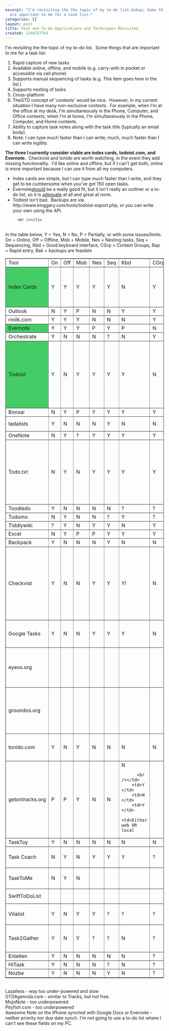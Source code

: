 ```yaml
---
excerpt: "­­­I'm revisiting the the topic of my to-do list.&nbsp; Some things that
  are important to me for a task list:"
categories: []
layout: post
title: Task and To-do Applications and Techniques Revisited
created: 1240757764
---
```

­­­I'm revisiting the the topic of my to-do list.&nbsp; Some things that are important to me for a task list:<br />
  <ol>
    <li>Rapid capture of new tasks</li>
    <li>Available online, offline, and mobile (e.g. carry-with in pocket or accessible via cell phone)</li>
    <li>Supports manual sequencing of tasks (e.g. <em>This</em> item goes <em>here</em> in the list.)</li>
    <li>Supports nesting of tasks</li>
    <li>Cross-platform</li>
    <li>TheGTD concept of 'contexts' would be nice.&nbsp; However, in my current
situation I have many non-exclusive contexts.&nbsp; For example, when I'm at
the office at my desk, I'm simultaneously in the Phone, Computer, and
Office contexts; when I'm at home, I'm simultaneously in the Phone,
Computer, and Home contexts.</li>
    <li>Ability to capture task notes along with the task title (typically an email body).</li>
    <li>Note: I can type much faster than I can write; much, much faster than I can write <em>legibly</em>.</li>
  </ol><strong>The three I currently consider viable are index cards, todoist.com, and Evernote.</strong>&nbsp; Checkvist and tonido are worth watching, in the event they add missing functionality.&nbsp; I'd like online and offline, but if I can't get both, online is more important because I can use it from all my computers.
  
  
  
  <br />
  <ul>
    <li>Index cards are simple, but I can type much faster than I write, and they get to be cumbersome when you've got 150 open tasks.</li>
    <li>Evernote<u>should</u> be a really good fit, but it isn't really an outliner or a to-do list, so it is <u>adequate</u> at all and great at none.&nbsp;</li>
    <li>Todoist isn't bad.&nbsp; Backups are via http://www.kinggary.com/tools/todoist-export.php, or you can write your own using the API.
      
      <br /></li>
  </ul>
  <br />In the table below, Y = Yes, N = No, P = Partially, or with some
issues/limits.&nbsp; On = Online, Off = Offline, Mob = Mobile, Nes = Nesting
tasks, Seq = Sequencing, Kbd = Good keyboard interface, CGrp = Context
Groups, Rap = Rapid entry­, Bak = backups are feasible 
 
  
  
  
  
  
  
  
  
  
  
  
  
  <br />
  <table cellspacing="1" cellpadding="1" border="1" style="width: 100%;">
    <tbody>
      <tr>
        <td>Tool</td>
        <td>On</td>
        <td>Off</td>
        <td>Mob</td>
        <td>Nes</td>
        <td>Seq</td>
        <td>Kbd</td>
        <td>CGrp</td>
        <td>Rap</td>
        <td>Bak</td>
        <td>Notes</td>
      </tr>
      <tr>
        <td style="background-color: #44cc66;">Index Cards</td>
        <td>Y</td>
        <td>Y</td>
        <td>Y</td>
        <td>Y</td>
        <td>Y</td>
        <td>N</td>
        <td>Y</td>
        <td>P</td>
        <td>N</td>
        <td>Hard to see the complete list.&nbsp; Sorting and grouping can be slow when you have a lot.
          <br /></td>
      </tr>
      <tr>
        <td>Outlook</td>
        <td>N</td>
        <td>Y</td>
        <td>P </td>
        <td>N </td>
        <td>N </td>
        <td>Y </td>
        <td>Y </td>
        <td>Y </td>
        <td>Y </td>
      </tr>
      <tr>
        <td>rmilk.com
 </td>
        <td>Y </td>
        <td>Y </td>
        <td>Y </td>
        <td>N </td>
        <td>N </td>
        <td>N </td>
        <td>Y </td>
        <td>Y­
 </td>
        <td>Y </td>
        <td>
          <br /></td>
      </tr>
      <tr>
        <td style="background-color: #44cc66;">Evernote
 </td>
        <td>Y </td>
        <td>Y </td>
        <td>Y </td>
        <td>P </td>
        <td>Y </td>
        <td>P </td>
        <td>N </td>
        <td>Y </td>
        <td>Y </td>
        <td>
          <br /></td>
      </tr>
      <tr>
        <td>Orchestrate</td>
        <td>Y </td>
        <td>N </td>
        <td>N </td>
        <td>N </td>
        <td>? </td>
        <td>N </td>
        <td>Y </td>
        <td>N </td>
        <td>? </td>
        <td>No recent dev
 </td>
      </tr>
      <tr>
        <td style="background-color: #44cc66;">­Todoist
 </td>
        <td>Y­ 
 </td>
        <td>N </td>
        <td>Y </td>
        <td>Y </td>
        <td>Y </td>
        <td>Y </td>
        <td>N </td>
        <td>Y </td>
        <td>Y</td>
        <td>Use the Firefox sidebar.&nbsp; Write your own back-up using their API. It isn't hard.
          
          
          <br /></td>
      </tr>
      <tr>
        <td>MLO
 </td>
        <td>N </td>
        <td>Y </td>
        <td>? </td>
        <td>Y </td>
        <td>Y </td>
        <td>Y </td>
        <td>Y </td>
        <td>Y </td>
        <td>Y </td>
        <td>
          <br /></td>
      </tr>
      <tr>
        <td>Bonsai</td>
        <td>N </td>
        <td>Y </td>
        <td>P </td>
        <td>Y </td>
        <td>Y </td>
        <td>Y </td>
        <td>Y </td>
        <td>Y </td>
        <td>Y </td>
        <td>
          <br /></td>
      </tr>
      <tr>
        <td>tadalists
 </td>
        <td>Y </td>
        <td>N </td>
        <td>N </td>
        <td>N </td>
        <td>Y </td>
        <td>N </td>
        <td>N </td>
        <td>N </td>
        <td>Y </td>
        <td>Can't edit a task!
 </td>
      </tr>
      <tr>
        <td>­­OneNote</td>
        <td>N </td>
        <td>Y </td>
        <td>? </td>
        <td>Y </td>
        <td>Y </td>
        <td>Y </td>
        <td>Y </td>
        <td>Y </td>
        <td>Y </td>
        <td>
          <br /></td>
      </tr>
      <tr>
        <td>­Todo.txt
 </td>
        <td>N </td>
        <td>Y </td>
        <td>N </td>
        <td>Y </td>
        <td>Y </td>
        <td>Y </td>
        <td>Y </td>
        <td>Y </td>
        <td>Y </td>
        <td>Adding task notes is not elegant.
          
          
          
          
          <br /></td>
      </tr>
      <tr>
        <td>ToDoList (abstractspoon)
 </td>
        <td>N </td>
        <td>Y </td>
        <td>? </td>
        <td>Y </td>
        <td>Y </td>
        <td>Y </td>
        <td>? </td>
        <td>Y </td>
        <td>Y </td>
        <td>
          <br /></td>
      </tr>
      <tr>
        <td>Toodledo 
 </td>
        <td>Y </td>
        <td>N </td>
        <td>N </td>
        <td>N </td>
        <td>N </td>
        <td>? </td>
        <td>? </td>
        <td>N </td>
        <td>? </td>
        <td>
          <br /></td>
      </tr>
      <tr>
        <td>Tudumo
 </td>
        <td>N </td>
        <td>Y </td>
        <td>N </td>
        <td>N </td>
        <td>? </td>
        <td>Y </td>
        <td>? </td>
        <td>? </td>
        <td>Y </td>
        <td>Windows only
 </td>
      </tr>
      <tr>
        <td>­Tiddlywiki
 </td>
        <td>? </td>
        <td>Y </td>
        <td>N </td>
        <td>Y </td>
        <td>Y </td>
        <td>N </td>
        <td>Y </td>
        <td>Y </td>
        <td>Y </td>
        <td>
          <br /></td>
      </tr>
      <tr>
        <td>­­Excel
 </td>
        <td>N </td>
        <td>Y </td>
        <td>P </td>
        <td>P </td>
        <td>Y </td>
        <td>Y </td>
        <td>Y </td>
        <td>Y </td>
        <td>Y </td>
        <td>
          <br /></td>
      </tr>
      <tr>
        <td>Backpack
 </td>
        <td>Y </td>
        <td>N </td>
        <td>N </td>
        <td>N </td>
        <td>Y </td>
        <td>N </td>
        <td>N </td>
        <td>Y </td>
        <td>Y </td>
        <td>
          <br /></td>
      </tr>
      <tr>
        <td>­Checkvist
 </td>
        <td>Y </td>
        <td>N </td>
        <td>N </td>
        <td>Y </td>
        <td>Y </td>
        <td>Y!
 </td>
        <td>N </td>
        <td>N </td>
        <td>Y </td>
        <td>No filters. Tags are on their radar. Really nice, i­f they add tags and rapid entry.
          
          
          
          
          
          
          <br /></td>
      </tr>
      <tr>
        <td>Jello
 </td>
        <td>N </td>
        <td>Y </td>
        <td>N </td>
        <td>Y </td>
        <td>N </td>
        <td>N </td>
        <td>Y </td>
        <td>Y </td>
        <td>Y </td>
        <td>
          <br /></td>
      </tr>
      <tr>
        <td>Google Tasks
 </td>
        <td>Y </td>
        <td>N </td>
        <td>N </td>
        <td>Y </td>
        <td>Y </td>
        <td>Y </td>
        <td>N </td>
        <td>N </td>
        <td>N­
 </td>
        <td>Attached to GMail; employers block web mail.
 </td>
      </tr>
      <tr>
        <td>eyeos.org
 </td>
        <td>
          <br /></td>
        <td>
          <br /></td>
        <td>
          <br /></td>
        <td>
          <br /></td>
        <td>
          <br /></td>
        <td>
          <br /></td>
        <td>
          <br /></td>
        <td>
          <br /></td>
        <td>
          <br /></td>
        <td>Doesn't do tasks yet (April 2009).&nbsp; DIY Google apps plus file sharing.
 </td>
      </tr>
      <tr>
        <td>groundos.org­
 </td>
        <td>
          <br /></td>
        <td>
          <br /></td>
        <td>
          <br /></td>
        <td>
          <br /></td>
        <td>
          <br /></td>
        <td>
          <br /></td>
        <td>
          <br /></td>
        <td>
          <br /></td>
        <td>
          <br /></td>
        <td>Releases May 1, 2009. DIY Google apps plus file sharing. Don't see tasks mentioned.
 </td>
      </tr>
      <tr>
        <td>tonido.com
 </td>
        <td>Y </td>
        <td>N </td>
        <td>Y </td>
        <td>N </td>
        <td>N </td>
        <td>N </td>
        <td>N </td>
        <td>N </td>
        <td>Y </td>
        <td>DIY Google apps plus file sharing. Does do tasks.
 </td>
      </tr>
      <tr>
        <td>­getontracks.org
 </td>
        <td>P</td>
        <td>P </td>
        <td>Y </td>
        <td>N </td>
        <td>N</td>
        <td>N­
          
          
          
          
          
          
          
          
          <br /></td>
        <td>Y </td>
        <td>N </td>
        <td>Y </td>
        <td>Either web OR local
 </td>
      </tr>
      <tr>
        <td>TaskToy
 </td>
        <td>Y </td>
        <td>N </td>
        <td>N </td>
        <td>N </td>
        <td>N </td>
        <td>N </td>
        <td>N </td>
        <td>N </td>
        <td>N </td>
        <td>
          <br /></td>
      </tr>
      <tr>
        <td>Task Coach
 </td>
        <td>N </td>
        <td>Y </td>
        <td>N </td>
        <td>Y </td>
        <td>Y </td>
        <td>Y </td>
        <td>? </td>
        <td>? </td>
        <td>Y </td>
        <td>Windows, Mac, Linux - no synch
 </td>
      </tr>
      <tr>
        <td>TaskToMe
 </td>
        <td>N </td>
        <td>Y </td>
        <td>N </td>
        <td>
          <br /></td>
        <td>
          <br /></td>
        <td>
          <br /></td>
        <td>
          <br /></td>
        <td>
          <br /></td>
        <td>
          <br /></td>
        <td>a basic, Windows-only task program
 </td>
      </tr>
      <tr>
        <td>SwiftToDoList
 </td>
        <td>
          <br /></td>
        <td>
          <br /></td>
        <td>
          <br /></td>
        <td>
          <br /></td>
        <td>
          <br /></td>
        <td>
          <br /></td>
        <td>
          <br /></td>
        <td>
          <br /></td>
        <td>
          <br /></td>
        <td>way too expensive
 </td>
      </tr>
      <tr>
        <td>Vitalist
 </td>
        <td>Y </td>
        <td>N </td>
        <td>Y </td>
        <td>Y </td>
        <td>? </td>
        <td>? </td>
        <td>? </td>
        <td>Y </td>
        <td>? </td>
        <td>$5 per month to get past free limits
 </td>
      </tr>
      <tr>
        <td>Task2Gather
 </td>
        <td>Y </td>
        <td>N </td>
        <td>Y </td>
        <td>? </td>
        <td>? </td>
        <td>N </td>
        <td>? </td>
        <td>N </td>
        <td>Y </td>
        <td>I was unable to figure out how to nest tasks. UI is hard to use.
 </td>
      </tr>
      <tr>
        <td>Enleiten
 </td>
        <td>Y </td>
        <td>N </td>
        <td>N </td>
        <td>N </td>
        <td>N </td>
        <td>N </td>
        <td>? </td>
        <td>N </td>
        <td>? </td>
        <td>
          <br /></td>
      </tr>
      <tr>
        <td>HiTask
 </td>
        <td>Y </td>
        <td>N </td>
        <td>N </td>
        <td>N </td>
        <td>? </td>
        <td>N </td>
        <td>? </td>
        <td>N </td>
        <td>? </td>
        <td>
          <br /></td>
      </tr>
      <tr>
        <td>Nozbe­</td>
        <td>Y </td>
        <td>N </td>
        <td>N </td>
        <td>N </td>
        <td>Y </td>
        <td>N </td>
        <td>? </td>
        <td>N </td>
        <td>? </td>
        <td>
          <br /></td>
      </tr>
    </tbody>
  </table>
<br />Lazailess - way too under-powered and slow
<br />GTDAgennda.com - similar to Tracks, but not free.
<br />MojoNote - too underpowered
<br />Pityfish.com - too underpowered
<br />Awesome Note on the iPhone synched with Google Docs or Evernote - neither priority nor due date synch.  I'm not going to use a to-do list where I can't see these fields on my PC.
